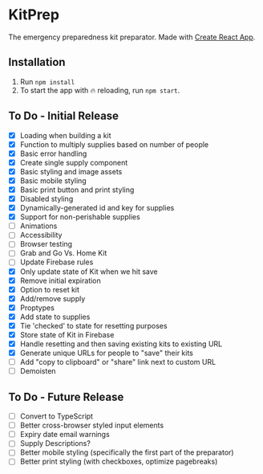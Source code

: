 # KitPrep
The emergency preparedness kit preparator. Made with [Create React App](https://github.com/facebook/create-react-app).

## Installation
1. Run `npm install`
2. To start the app with :fire: reloading, run `npm start`.

## To Do - Initial Release
- [X] Loading when building a kit
- [X] Function to multiply supplies based on number of people
- [X] Basic error handling
- [X] Create single supply component
- [X] Basic styling and image assets
- [X] Basic mobile styling
- [X] Basic print button and print styling
- [X] Disabled styling
- [X] Dynamically-generated id and key for supplies
- [X] Support for non-perishable supplies
- [ ] Animations
- [ ] Accessibility
- [ ] Browser testing
- [ ] Grab and Go Vs. Home Kit
- [ ] Update Firebase rules
- [X] Only update state of Kit when we hit save
- [X] Remove initial expiration
- [X] Option to reset kit
- [X] Add/remove supply
- [X] Proptypes
- [X] Add state to supplies
- [X] Tie 'checked' to state for resetting purposes
- [X] Store state of Kit in Firebase
- [X] Handle resetting and then saving existing kits to existing URL
- [X] Generate unique URLs for people to "save" their kits
- [ ] Add "copy to clipboard" or "share" link next to custom URL
- [ ] Demoisten

## To Do - Future Release
- [ ] Convert to TypeScript
- [ ] Better cross-browser styled input elements
- [ ] Expiry date email warnings
- [ ] Supply Descriptions?
- [ ] Better mobile styling (specifically the first part of the preparator)
- [ ] Better print styling (with checkboxes, optimize pagebreaks)